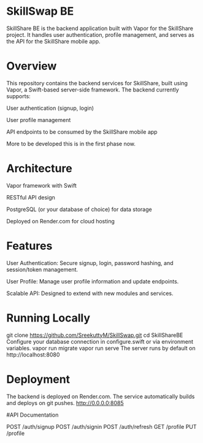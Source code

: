 # SkillSwap BE

SkillShare BE is the backend application built with Vapor for the SkillShare project. It handles user authentication, profile management, and serves as the API for the SkillShare mobile app.

# Overview
This repository contains the backend services for SkillShare, built using Vapor, a Swift-based server-side framework. The backend currently supports:

User authentication (signup, login)

User profile management

API endpoints to be consumed by the SkillShare mobile app

More to be developed this is in the first phase now.
# Architecture
Vapor framework with Swift

RESTful API design

PostgreSQL (or your database of choice) for data storage

Deployed on Render.com for cloud hosting

# Features
User Authentication: Secure signup, login, password hashing, and session/token management.

User Profile: Manage user profile information and update endpoints.

Scalable API: Designed to extend with new modules and services.

# Running Locally

git clone https://github.com/SreekuttyM/SkillSwap.git
cd SkillShareBE
Configure your database connection in configure.swift or via environment variables.
vapor run migrate
vapor run serve
The server runs by default on http://localhost:8080

# Deployment

The backend is deployed on Render.com. The service automatically builds and deploys on git pushes.
http://0.0.0.0:8085

#API Documentation

POST /auth/signup
POST /auth/signin
POST /auth/refresh
GET /profile
PUT /profile
